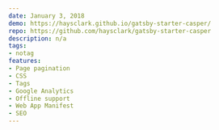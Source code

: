 ```yaml
---
date: January 3, 2018
demo: https://haysclark.github.io/gatsby-starter-casper/
repo: https://github.com/haysclark/gatsby-starter-casper
description: n/a
tags:
- notag
features:
- Page pagination
- CSS
- Tags
- Google Analytics
- Offline support
- Web App Manifest
- SEO
---
```


